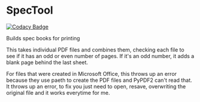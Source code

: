 # SpecTool

[![Codacy Badge](https://api.codacy.com/project/badge/Grade/07d623c6d9b2419daceb9fcce2712bf1)](https://www.codacy.com/app/JMB2K/SpecTool?utm_source=github.com&utm_medium=referral&utm_content=JMB2K/SpecTool&utm_campaign=badger)

Builds spec books for printing

This takes individual PDF files and combines them, checking each file to see if it has an odd or even number of pages.  If it's an odd number, it adds a blank page behind the last sheet.

For files that were created in Microsoft Office, this throws up an error because they use paeth to create the PDF files and PyPDF2 can't read that.  It throws up an error, to fix you just need to open, resave, overwriting the original file and it works everytime for me.
